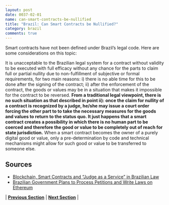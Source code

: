 ```yaml
---
layout: post
date: 0037-02-01
name: can-smart-contracts-be-nullified
title: "Brazil: Can Smart Contracts be Nullified?"
category: brazil
comments: true
---
```


Smart contracts have not been defined under Brazil’s legal code. Here are some considerations on this topic:

It is unacceptable to the Brazilian legal system for a contract without validity to be executed with full efficacy without any chance for the parts to claim full or partial nullity due to non-fulfillment of subjective or formal requirements, for two main reasons: i) there is no able time for this to be done after the signing of the contract; ii) after the enforcement of the contract, the goods or values may be in a situation that makes it impossible for the contract to be reversed. **From a traditional legal viewpoint, there is no such situation as that described in point ii): once the claim for nullity of a contract is recognized by a judge, he/she may issue a court order forcing the other part to to take the necessary measures for the goods and values to return to the status quo. It just happens that a smart contract creates a possibility in which there is no human part to be coerced and therefore the good or value to be completely out of reach for state jurisdiction.** When a smart contract becomes the owner of a purely digital good or value, only a pre-determination by code and technical mechanisms might allow for such good or value to be transferred to someone else.


Sources
---
- [Blockchain, Smart Contracts and “Judge as a Service” in Brazilian Law](http://irisbh.com.br/en/blockchain-smart-contracts-and-judge-as-a-service-in-brazilian-law-2/)
- [Brazilian Government Plans to Process Petitions and Write Laws on Ethereum](https://cointelegraph.com/news/brazilian-government-plans-to-process-petitions-and-write-laws-on-ethereum)



| **[Previous Section](https://neo-project.github.io/global-blockchain-compliance-hub//brazil/brazil-dispute-resolution.html)** | **[Next Section]( https://neo-project.github.io/global-blockchain-compliance-hub//brazil/brazil-suggested-readings.html)** |
